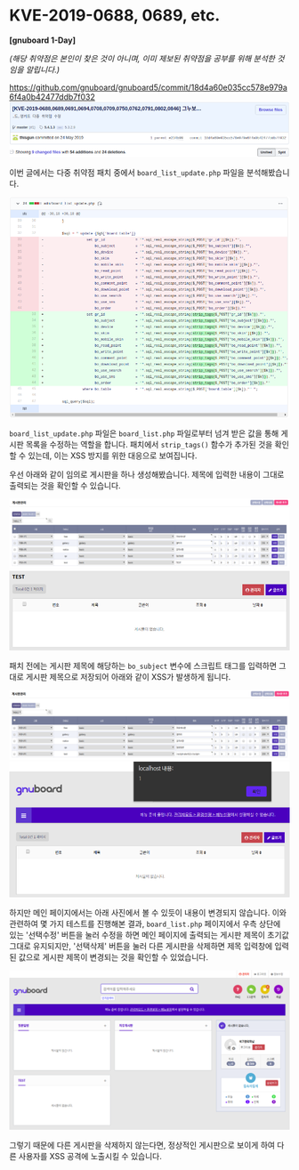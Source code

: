 # KVE-2019-0688, 0689, etc.

**[gnuboard 1-Day]**

_(해당 취약점은 본인이 찾은 것이 아니며, 이미 제보된 취약점을 공부를 위해 분석한 것임을 알립니다.)_

https://github.com/gnuboard/gnuboard5/commit/18d4a60e035cc578e979a6f4a0b42477ddb7f032
![header](KVE-2019-0688,0689,etc_header.png)

이번 글에서는 다중 취약점 패치 중에서 `board_list_update.php` 파일을 분석해봤습니다.

![log1](KVE-2019-0688,0689,etc_part1.png)

`board_list_update.php` 파일은 `board_list.php` 파일로부터 넘겨 받은 값을 통해 게시판 목록을 수정하는 역할을 합니다. 패치에서 `strip_tags()` 함수가 추가된 것을 확인할 수 있는데, 이는 XSS 방지를 위한 대응으로 보여집니다.

우선 아래와 같이 임의로 게시판을 하나 생성해봤습니다. 제목에 입력한 내용이 그대로 출력되는 것을 확인할 수 있습니다.

![board list test](board_list_test.png)
![board test](board_test.png)

패치 전에는 게시판 제목에 해당하는 `bo_subject` 변수에 스크립트 태그를 입력하면 그대로 게시판 제목으로 저장되어 아래와 같이 XSS가 발생하게 됩니다.

![board list xss](board_list_xss.png)
![board xss](board_xss.png)

하지만 메인 페이지에서는 아래 사진에서 볼 수 있듯이 내용이 변경되지 않습니다. 이와 관련하여 몇 가지 테스트를 진행해본 결과, `board_list.php` 페이지에서 우측 상단에 있는 '선택수정' 버튼을 눌러 수정을 하면 메인 페이지에 출력되는 게시판 제목이 초기값 그대로 유지되지만, '선택삭제' 버튼을 눌러 다른 게시판을 삭제하면 제목 입력창에 입력된 값으로 게시판 제목이 변경되는 것을 확인할 수 있었습니다.

![board main](gnuboard_main.png)

그렇기 때문에 다른 게시판을 삭제하지 않는다면, 정상적인 게시판으로 보이게 하여 다른 사용자를 XSS 공격에 노출시킬 수 있습니다.